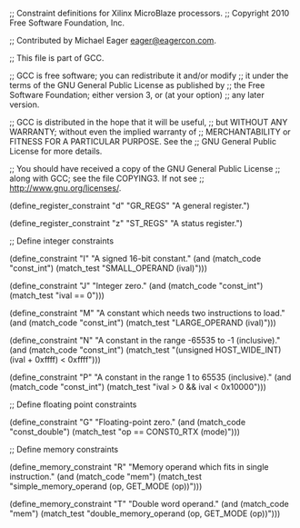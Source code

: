 ;; Constraint definitions for Xilinx MicroBlaze processors.
;; Copyright 2010 Free Software Foundation, Inc.

;; Contributed by Michael Eager <eager@eagercon.com>.

;; This file is part of GCC.

;; GCC is free software; you can redistribute it and/or modify
;; it under the terms of the GNU General Public License as published by
;; the Free Software Foundation; either version 3, or (at your option)
;; any later version.

;; GCC is distributed in the hope that it will be useful,
;; but WITHOUT ANY WARRANTY; without even the implied warranty of
;; MERCHANTABILITY or FITNESS FOR A PARTICULAR PURPOSE.  See the
;; GNU General Public License for more details.

;; You should have received a copy of the GNU General Public License
;; along with GCC; see the file COPYING3.  If not see
;; <http://www.gnu.org/licenses/>. 

(define_register_constraint "d" "GR_REGS"
  "A general register.")

(define_register_constraint "z" "ST_REGS"
  "A status register.")

;; Define integer constraints

(define_constraint "I"
  "A signed 16-bit constant."
  (and (match_code "const_int")
       (match_test "SMALL_OPERAND (ival)")))

(define_constraint "J"
  "Integer zero."
  (and (match_code "const_int")
       (match_test "ival == 0")))

(define_constraint "M"
  "A constant which needs two instructions to load."
  (and (match_code "const_int")
       (match_test "LARGE_OPERAND (ival)")))

(define_constraint "N"
  "A constant in the range -65535 to -1 (inclusive)."
  (and (match_code "const_int")
       (match_test "(unsigned HOST_WIDE_INT) (ival + 0xffff) < 0xffff")))

(define_constraint "P"
  "A constant in the range 1 to 65535 (inclusive)."
  (and (match_code "const_int")
       (match_test "ival > 0 && ival < 0x10000")))

;; Define floating point constraints

(define_constraint "G"
  "Floating-point zero."
  (and (match_code "const_double")
       (match_test "op == CONST0_RTX (mode)")))

;; Define memory constraints

(define_memory_constraint "R"
  "Memory operand which fits in single instruction."
  (and (match_code "mem")
       (match_test "simple_memory_operand (op, GET_MODE (op))")))

(define_memory_constraint "T"
  "Double word operand."
  (and (match_code "mem")
       (match_test "double_memory_operand (op, GET_MODE (op))")))
